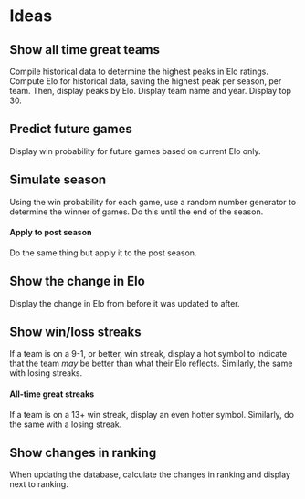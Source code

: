 # Ideas

## Show all time great teams

Compile historical data to determine the highest peaks in Elo ratings. Compute Elo for historical data, saving the highest peak per season, per team. Then, display peaks by Elo. Display team name and year. Display top 30.

## Predict future games

Display win probability for future games based on current Elo only.

## Simulate season

Using the win probability for each game, use a random number generator to determine the winner of games. Do this until the end of the season.

#### Apply to post season

Do the same thing but apply it to the post season.

## Show the change in Elo

Display the change in Elo from before it was updated to after.

## Show win/loss streaks

If a team is on a 9-1, or better, win streak, display a hot symbol to indicate that the team *may* be better than what their Elo reflects. Similarly, the same with losing streaks.

#### All-time great streaks

If a team is on a 13+ win streak, display an even hotter symbol. Similarly, do the same with a losing streak.

## Show changes in ranking

When updating the database, calculate the changes in ranking and display next to ranking.

